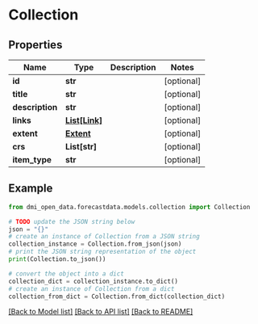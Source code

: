 # Collection


## Properties

Name | Type | Description | Notes
------------ | ------------- | ------------- | -------------
**id** | **str** |  | [optional] 
**title** | **str** |  | [optional] 
**description** | **str** |  | [optional] 
**links** | [**List[Link]**](Link.md) |  | [optional] 
**extent** | [**Extent**](Extent.md) |  | [optional] 
**crs** | **List[str]** |  | [optional] 
**item_type** | **str** |  | [optional] 

## Example

```python
from dmi_open_data.forecastdata.models.collection import Collection

# TODO update the JSON string below
json = "{}"
# create an instance of Collection from a JSON string
collection_instance = Collection.from_json(json)
# print the JSON string representation of the object
print(Collection.to_json())

# convert the object into a dict
collection_dict = collection_instance.to_dict()
# create an instance of Collection from a dict
collection_from_dict = Collection.from_dict(collection_dict)
```
[[Back to Model list]](../README.md#documentation-for-models) [[Back to API list]](../README.md#documentation-for-api-endpoints) [[Back to README]](../README.md)



